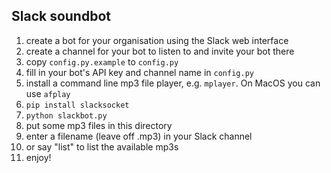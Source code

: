 ## Slack soundbot

1. create a bot for your organisation using the Slack web interface
2. create a channel for your bot to listen to and invite your bot there
3. copy `config.py.example` to `config.py`
4. fill in your bot's API key and channel name in `config.py`
5. install a command line mp3 file player, e.g. `mplayer`. On MacOS you can use `afplay`
6. `pip install slacksocket`
7. `python slackbot.py`
8. put some mp3 files in this directory
9. enter a filename (leave off .mp3) in your Slack channel
10. or say "list" to list the available mp3s
11. enjoy!
